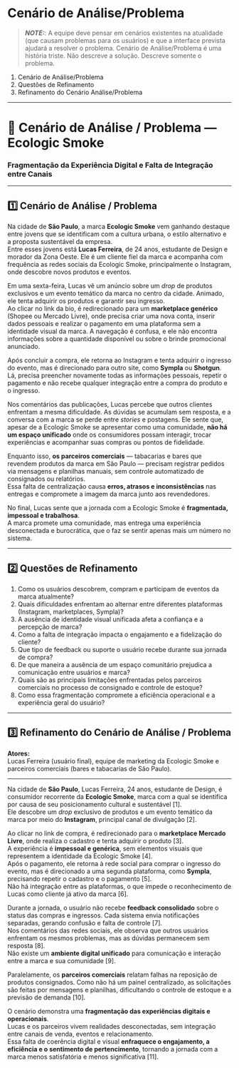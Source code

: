 # Cenário de Análise/Problema

> **_NOTE:_**: A equipe deve pensar em cenários existentes na atualidade (que causam problemas para os usuários) e que a interface prevista ajudará a resolver o problema. Cenário de Análise/Problema é uma história triste. Não descreve a solução. Descreve somente o problema.

1. Cenário de Análise/Problema
2. Questões de Refinamento
3. Refinamento do Cenário Análise/Problema

---

# 🧩 Cenário de Análise / Problema — Ecologic Smoke  
### Fragmentação da Experiência Digital e Falta de Integração entre Canais

---

## 1️⃣ Cenário de Análise / Problema  

Na cidade de **São Paulo**, a marca **Ecologic Smoke** vem ganhando destaque entre jovens que se identificam com a cultura urbana, o estilo alternativo e a proposta sustentável da empresa.  
Entre esses jovens está **Lucas Ferreira**, de 24 anos, estudante de Design e morador da Zona Oeste. Ele é um cliente fiel da marca e acompanha com frequência as redes sociais da Ecologic Smoke, principalmente o Instagram, onde descobre novos produtos e eventos.

Em uma sexta-feira, Lucas vê um anúncio sobre um *drop* de produtos exclusivos e um evento temático da marca no centro da cidade. Animado, ele tenta adquirir os produtos e garantir seu ingresso.  
Ao clicar no link da bio, é redirecionado para um **marketplace genérico** (Shopee ou Mercado Livre), onde precisa criar uma nova conta, inserir dados pessoais e realizar o pagamento em uma plataforma sem a identidade visual da marca. A navegação é confusa, e ele não encontra informações sobre a quantidade disponível ou sobre o brinde promocional anunciado.  

Após concluir a compra, ele retorna ao Instagram e tenta adquirir o ingresso do evento, mas é direcionado para outro site, como **Sympla** ou **Shotgun**. Lá, precisa preencher novamente todas as informações pessoais, repetir o pagamento e não recebe qualquer integração entre a compra do produto e o ingresso.  

Nos comentários das publicações, Lucas percebe que outros clientes enfrentam a mesma dificuldade. As dúvidas se acumulam sem resposta, e a conversa com a marca se perde entre *stories* e postagens. Ele sente que, apesar de a Ecologic Smoke se apresentar como uma comunidade, **não há um espaço unificado** onde os consumidores possam interagir, trocar experiências e acompanhar suas compras ou pontos de fidelidade.  

Enquanto isso, **os parceiros comerciais** — tabacarias e bares que revendem produtos da marca em São Paulo — precisam registrar pedidos via mensagens e planilhas manuais, sem controle automatizado de consignados ou relatórios.  
Essa falta de centralização causa **erros, atrasos e inconsistências** nas entregas e compromete a imagem da marca junto aos revendedores.  

No final, Lucas sente que a jornada com a Ecologic Smoke é **fragmentada, impessoal e trabalhosa**.  
A marca promete uma comunidade, mas entrega uma experiência desconectada e burocrática, que o faz se sentir apenas mais um número no sistema.

---

## 2️⃣ Questões de Refinamento  

1. Como os usuários descobrem, compram e participam de eventos da marca atualmente?  
2. Quais dificuldades enfrentam ao alternar entre diferentes plataformas (Instagram, marketplaces, Sympla)?  
3. A ausência de identidade visual unificada afeta a confiança e a percepção de marca?  
4. Como a falta de integração impacta o engajamento e a fidelização do cliente?  
5. Que tipo de feedback ou suporte o usuário recebe durante sua jornada de compra?  
6. De que maneira a ausência de um espaço comunitário prejudica a comunicação entre usuários e marca?  
7. Quais são as principais limitações enfrentadas pelos parceiros comerciais no processo de consignado e controle de estoque?  
8. Como essa fragmentação compromete a eficiência operacional e a experiência geral do usuário?  

---

## 3️⃣ Refinamento do Cenário de Análise / Problema  

**Atores:**  
Lucas Ferreira (usuário final), equipe de marketing da Ecologic Smoke e parceiros comerciais (bares e tabacarias de São Paulo).

---

Na cidade de **São Paulo**, Lucas Ferreira, 24 anos, estudante de Design, é consumidor recorrente da **Ecologic Smoke**, marca com a qual se identifica por causa de seu posicionamento cultural e sustentável [1].  
Ele descobre um *drop* exclusivo de produtos e um evento temático da marca por meio do **Instagram**, principal canal de divulgação [2].  

Ao clicar no link de compra, é redirecionado para o **marketplace Mercado Livre**, onde realiza o cadastro e tenta adquirir o produto [3].  
A experiência é **impessoal e genérica**, sem elementos visuais que representem a identidade da Ecologic Smoke [4].  
Após o pagamento, ele retorna à rede social para comprar o ingresso do evento, mas é direcionado a uma segunda plataforma, como **Sympla**, precisando repetir o cadastro e o pagamento [5].  
Não há integração entre as plataformas, o que impede o reconhecimento de Lucas como cliente já ativo da marca [6].  

Durante a jornada, o usuário não recebe **feedback consolidado** sobre o status das compras e ingressos. Cada sistema envia notificações separadas, gerando confusão e falta de controle [7].  
Nos comentários das redes sociais, ele observa que outros usuários enfrentam os mesmos problemas, mas as dúvidas permanecem sem resposta [8].  
Não existe um **ambiente digital unificado** para comunicação e interação entre a marca e sua comunidade [9].  

Paralelamente, os **parceiros comerciais** relatam falhas na reposição de produtos consignados. Como não há um painel centralizado, as solicitações são feitas por mensagens e planilhas, dificultando o controle de estoque e a previsão de demanda [10].  

O cenário demonstra uma **fragmentação das experiências digitais e operacionais**.  
Lucas e os parceiros vivem realidades desconectadas, sem integração entre canais de venda, eventos e relacionamento.  
Essa falta de coerência digital e visual **enfraquece o engajamento, a eficiência e o sentimento de pertencimento**, tornando a jornada com a marca menos satisfatória e menos significativa [11].

